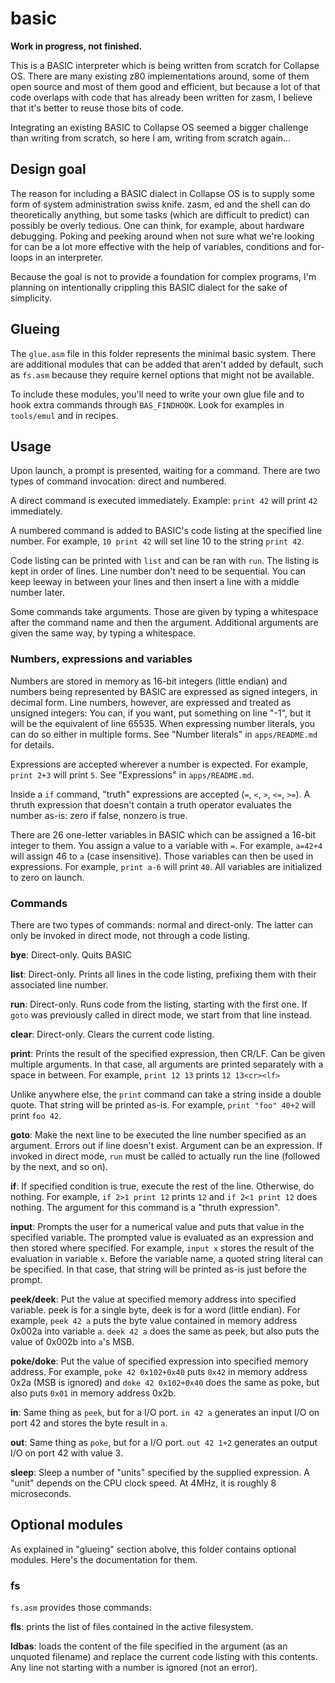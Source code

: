# basic

**Work in progress, not finished.**

This is a BASIC interpreter which is being written from scratch for Collapse OS.
There are many existing z80 implementations around, some of them open source
and most of them good and efficient, but because a lot of that code overlaps
with code that has already been written for zasm, I believe that it's better to
reuse those bits of code.

Integrating an existing BASIC to Collapse OS seemed a bigger challenge than
writing from scratch, so here I am, writing from scratch again...

## Design goal

The reason for including a BASIC dialect in Collapse OS is to supply some form
of system administration swiss knife. zasm, ed and the shell can do
theoretically anything, but some tasks (which are difficult to predict) can
possibly be overly tedious. One can think, for example, about hardware
debugging. Poking and peeking around when not sure what we're looking for can
be a lot more effective with the help of variables, conditions and for-loops in
an interpreter.

Because the goal is not to provide a foundation for complex programs, I'm
planning on intentionally crippling this BASIC dialect for the sake of
simplicity. 

## Glueing

The `glue.asm` file in this folder represents the minimal basic system. There
are additional modules that can be added that aren't added by default, such
as `fs.asm` because they require kernel options that might not be available.

To include these modules, you'll need to write your own glue file and to hook
extra commands through `BAS_FINDHOOK`. Look for examples in `tools/emul` and
in recipes.

## Usage

Upon launch, a prompt is presented, waiting for a command. There are two types
of command invocation: direct and numbered.

A direct command is executed immediately. Example: `print 42` will print `42`
immediately.

A numbered command is added to BASIC's code listing at the specified line
number. For example, `10 print 42` will set line 10 to the string `print 42`.

Code listing can be printed with `list` and can be ran with `run`. The listing
is kept in order of lines. Line number don't need to be sequential. You can
keep leeway in between your lines and then insert a line with a middle number
later.

Some commands take arguments. Those are given by typing a whitespace after the
command name and then the argument. Additional arguments are given the same way,
by typing a whitespace.

### Numbers, expressions and variables

Numbers are stored in memory as 16-bit integers (little endian) and numbers
being represented by BASIC are expressed as signed integers, in decimal form.
Line numbers, however, are expressed and treated as unsigned integers: You can,
if you want, put something on line "-1", but it will be the equivalent of line
65535. When expressing number literals, you can do so either in multiple forms.
See "Number literals" in `apps/README.md` for details.

Expressions are accepted wherever a number is expected. For example,
`print 2+3` will print `5`.  See "Expressions" in `apps/README.md`.

Inside a `if` command, "truth" expressions are accepted (`=`, `<`, `>`, `<=`,
`>=`). A thruth expression that doesn't contain a truth operator evaluates the
number as-is: zero if false, nonzero is true.

There are 26 one-letter variables in BASIC which can be assigned a 16-bit
integer to them. You assign a value to a variable with `=`. For example,
`a=42+4` will assign 46 to `a` (case insensitive). Those variables can then
be used in expressions. For example, `print a-6` will print `40`. All variables
are initialized to zero on launch.

### Commands

There are two types of commands: normal and direct-only. The latter can only
be invoked in direct mode, not through a code listing.

**bye**: Direct-only. Quits BASIC

**list**: Direct-only. Prints all lines in the code listing, prefixing them
with their associated line number.

**run**: Direct-only. Runs code from the listing, starting with the first one.
If `goto` was previously called in direct mode, we start from that line instead.

**clear**: Direct-only. Clears the current code listing.

**print**: Prints the result of the specified expression, then CR/LF. Can be
given multiple arguments. In that case, all arguments are printed separately
with a space in between. For example, `print 12 13` prints `12 13<cr><lf>`

Unlike anywhere else, the `print` command can take a string inside a double
quote. That string will be printed as-is. For example, `print "foo" 40+2` will
print `foo 42`.

**goto**: Make the next line to be executed the line number specified as an
argument. Errors out if line doesn't exist. Argument can be an expression. If
invoked in direct mode, `run` must be called to actually run the line (followed
by the next, and so on).

**if**: If specified condition is true, execute the rest of the line. Otherwise,
do nothing. For example, `if 2>1 print 12` prints `12` and `if 2<1 print 12`
does nothing. The argument for this command is a "thruth expression".

**input**: Prompts the user for a numerical value and puts that value in the
specified variable. The prompted value is evaluated as an expression and then
stored where specified. For example, `input x` stores the result of the
evaluation in variable `x`. Before the variable name, a quoted string literal
can be specified. In that case, that string will be printed as-is just before
the prompt.

**peek/deek**: Put the value at specified memory address into specified
variable. peek is for a single byte, deek is for a word (little endian). For
example, `peek 42 a` puts the byte value contained in memory address 0x002a
into variable `a`. `deek 42 a` does the same as peek, but also puts the value
of 0x002b into `a`'s MSB.

**poke/doke**: Put the value of specified expression into specified memory
address. For example, `poke 42 0x102+0x40` puts `0x42` in memory address
0x2a (MSB is ignored) and `doke 42 0x102+0x40` does the same as poke, but also
puts `0x01` in memory address 0x2b.

**in**: Same thing as `peek`, but for a I/O port. `in 42 a` generates an input
I/O on port 42 and stores the byte result in `a`.

**out**: Same thing as `poke`, but for a I/O port. `out 42 1+2` generates an
output I/O on port 42 with value 3.

**sleep**: Sleep a number of "units" specified by the supplied expression. A
"unit" depends on the CPU clock speed. At 4MHz, it is roughly 8 microseconds.

## Optional modules

As explained in "glueing" section abolve, this folder contains optional modules.
Here's the documentation for them.

### fs

`fs.asm` provides those commands:

**fls**: prints the list of files contained in the active filesystem.

**ldbas**: loads the content of the file specified in the argument (as an
unquoted filename) and replace the current code listing with this contents. Any
line not starting with a number is ignored (not an error).
